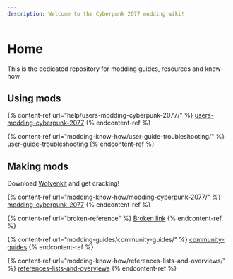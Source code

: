 ```yaml
---
description: Welcome to the Cyberpunk 2077 modding wiki!
---
```


# Home

This is the dedicated repository for modding guides, resources and know-how.&#x20;

<!-- {% hint style="danger" %}
This wiki is a community project! Do you want to improve or add anything? [Start editing ](https://app.gitbook.com/)right now, or reach out on [Discord](https://discord.gg/redmodding) and find us in the #wiki channel!
{% endhint %} -->

## Using mods

{% content-ref url="help/users-modding-cyberpunk-2077/" %}
[users-modding-cyberpunk-2077](help/users-modding-cyberpunk-2077/)
{% endcontent-ref %}

{% content-ref url="modding-know-how/user-guide-troubleshooting/" %}
[user-guide-troubleshooting](modding-know-how/user-guide-troubleshooting/)
{% endcontent-ref %}

## Making mods

Download [Wolvenkit](https://github.com/WolvenKit/WolvenKit/releases) and get cracking!

{% content-ref url="modding-know-how/modding-cyberpunk-2077/" %}
[modding-cyberpunk-2077](modding-know-how/modding-cyberpunk-2077/)
{% endcontent-ref %}

{% content-ref url="broken-reference" %}
[Broken link](broken-reference)
{% endcontent-ref %}

{% content-ref url="modding-guides/community-guides/" %}
[community-guides](modding-guides/community-guides/)
{% endcontent-ref %}

{% content-ref url="modding-know-how/references-lists-and-overviews/" %}
[references-lists-and-overviews](modding-know-how/references-lists-and-overviews/)
{% endcontent-ref %}
